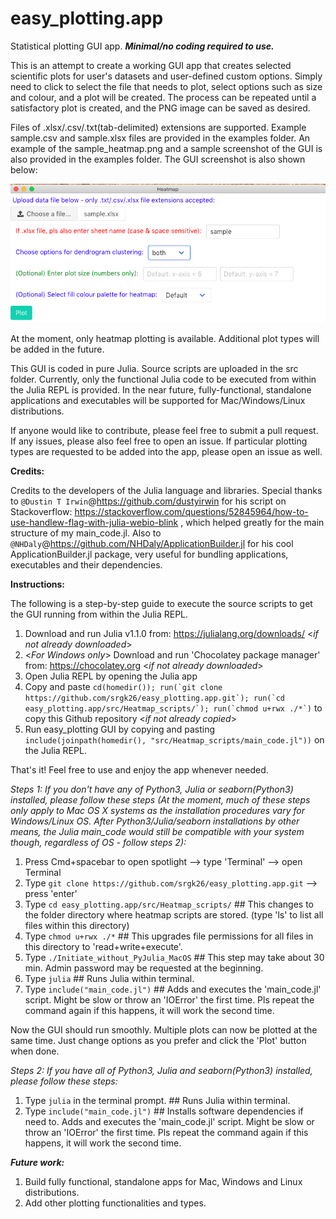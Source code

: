 # easy_plotting.app
Statistical plotting GUI app. ***Minimal/no coding required to use.*** 

This is an attempt to create a working GUI app that creates selected scientific plots for user's datasets and user-defined custom options. Simply need to click to select the file that needs to plot, select options such as size and colour, and a plot will be created. The process can be repeated until a satisfactory plot is created, and the PNG image can be saved as desired.

Files of .xlsx/.csv/.txt(tab-delimited) extensions are supported. Example sample.csv and sample.xlsx files are provided in the examples folder. An example of the sample_heatmap.png and a sample screenshot of the GUI is also provided in the examples folder. The GUI screenshot is also shown below:

![Alt text](/examples/GUI_Screenshot.png?raw=true "Heatmap Plotting")

At the moment, only heatmap plotting is available. Additional plot types will be added in the future.

This GUI is coded in pure Julia. Source scripts are uploaded in the src folder. Currently, only the functional Julia code to be executed from within the Julia REPL is provided. In the near future, fully-functional, standalone applications and executables will be supported for Mac/Windows/Linux distributions.

If anyone would like to contribute, please feel free to submit a pull request. If any issues, please also feel free to open an issue. If particular plotting types are requested to be added into the app, please open an issue as well.

**Credits:**

Credits to the developers of the Julia language and libraries. Special thanks to `@Dustin T Irwin`@https://github.com/dustyirwin for his script on Stackoverflow: https://stackoverflow.com/questions/52845964/how-to-use-handlew-flag-with-julia-webio-blink , which helped greatly for the main structure of my main_code.jl. Also to `@NHDaly`@https://github.com/NHDaly/ApplicationBuilder.jl for his cool ApplicationBuilder.jl package, very useful for bundling applications, executables and their dependencies.

**Instructions:**

The following is a step-by-step guide to execute the source scripts to get the GUI running from within the Julia REPL.

  1. Download and run Julia v1.1.0 from: https://julialang.org/downloads/ <*if not already downloaded*>
  2. <*For Windows only*> Download and run 'Chocolatey package manager' from: https://chocolatey.org <*if not already downloaded*>
  3. Open Julia REPL by opening the Julia app
  4. Copy and paste ``cd(homedir()); run(`git clone https://github.com/srgk26/easy_plotting.app.git`); run(`cd easy_plotting.app/src/Heatmap_scripts/`); run(`chmod u+rwx ./*`)`` to copy this Github repository <*if not already copied*>
  5. Run easy_plotting GUI by copying and pasting `include(joinpath(homedir(), "src/Heatmap_scripts/main_code.jl"))` on the Julia REPL.
 
 That's it! Feel free to use and enjoy the app whenever needed.

*Steps 1: If you don't have any of Python3, Julia or seaborn(Python3) installed, please follow these steps (At the moment, much of these steps only apply to Mac OS X systems as the installation procedures vary for Windows/Linux OS. After Python3/Julia/seaborn installations by other means, the Julia main_code would still be compatible with your system though, regardless of OS - follow steps 2):*

  1. Press Cmd+spacebar to open spotlight --> type 'Terminal' --> open Terminal
  2. Type `git clone https://github.com/srgk26/easy_plotting.app.git` --> press 'enter'
  3. Type `cd easy_plotting.app/src/Heatmap_scripts/`  ## This changes to the folder directory where heatmap scripts are stored. (type 'ls' to list all files within this directory)
  4. Type `chmod u+rwx ./*`  ## This upgrades file permissions for all files in this directory to 'read+write+execute'.
  5. Type `./Initiate_without_PyJulia_MacOS`  ## This step may take about 30 min. Admin password may be requested at the beginning.
  6. Type `julia`  ## Runs Julia within terminal.
  7. Type `include("main_code.jl")`  ## Adds and executes the 'main_code.jl' script. Might be slow or throw an 'IOError' the first time. Pls repeat the command again if this happens, it will work the second time.
  
Now the GUI should run smoothly. Multiple plots can now be plotted at the same time. Just change options as you prefer and click the 'Plot' button when done.

*Steps 2: If you have all of Python3, Julia and seaborn(Python3) installed, please follow these steps:*

  1. Type `julia` in the terminal prompt.  ## Runs Julia within terminal.
  2. Type `include("main_code.jl")`  ## Installs software dependencies if need to. Adds and executes the 'main_code.jl' script. Might be slow or throw an 'IOError' the first time. Pls repeat the command again if this happens, it will work the second time.
  
***Future work:***
  1. Build fully functional, standalone apps for Mac, Windows and Linux distributions.
  2. Add other plotting functionalities and types.
